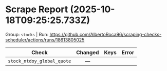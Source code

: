 # Scrape Report (2025-10-18T09:25:25.733Z)

Group: `stocks`  |  Run: https://github.com/AlbertoRoca96/scraping-checks-scheduler/actions/runs/18613805025

| Check | Changed | Keys | Error |
|---|:---:|:--|:--|
| `stock_ntdoy_global_quote` | — |  |  |
